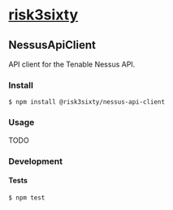# [risk3sixty](https://risk3sixty.com)

## NessusApiClient

API client for the Tenable Nessus API.

### Install

```
$ npm install @risk3sixty/nessus-api-client
```

### Usage

TODO

### Development

#### Tests

```
$ npm test
```

